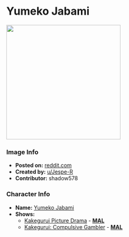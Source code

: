 # Yumeko Jabami

<img src="https://raw.githubusercontent.com/shadow578/Project-Padoru/master/Padoru/U_Jespe-R/kakegurui-yumeko-jabami.png" height="300">

### Image Info
* **Posted on:**     [reddit.com](https://www.reddit.com/r/Padoru/comments/f5g35p/daily_padoru_48_yumeko_jabami_kakegurui/)
* **Created by:**    [u/Jespe-R](https://github.com/shadow578/Project-Padoru/blob/master/table-of-contents/creators/uJespeR.md)
* **Contributor:**   shadow578

### Character Info
* **Name:**   [Yumeko Jabami](https://myanimelist.net/character/119413)
* **Shows:**
  * [Kakegurui Picture Drama](https://github.com/shadow578/Project-Padoru/blob/master/table-of-contents/shows/KakeguruiPictureDrama.md) - [__MAL__](https://myanimelist.net/anime/38939/Kakegurui_Picture_Drama)
  * [Kakegurui: Compulsive Gambler](https://github.com/shadow578/Project-Padoru/blob/master/table-of-contents/shows/KakeguruiCompulsiveGambler.md) - [__MAL__](https://myanimelist.net/manga/73603/Kakegurui)


